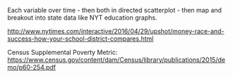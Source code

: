 



Each variable over time - then both in directed scatterplot - then map and breakout into state data like NYT education graphs.

http://www.nytimes.com/interactive/2016/04/29/upshot/money-race-and-success-how-your-school-district-compares.html


Census Supplemental Poverty Metric: https://www.census.gov/content/dam/Census/library/publications/2015/demo/p60-254.pdf
